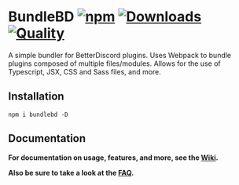 # BundleBD [![npm][npm-badge]][npm-link] [![Downloads][downloads-badge]][npm-link] [![Quality][lgtm-badge]][lgtm-link]

[npm-badge]: https://img.shields.io/npm/v/bundlebd?color=%23d53639
[npm-link]: https://www.npmjs.com/package/bundlebd

[downloads-badge]: https://img.shields.io/npm/dt/bundlebd?color=%238956ff

[lgtm-badge]: https://img.shields.io/lgtm/grade/javascript/github/Neodymium7/BundleBD?label=code%20quality
[lgtm-link]: https://lgtm.com/projects/g/Neodymium7/BundleBD/context:javascript

A simple bundler for BetterDiscord plugins. Uses Webpack to bundle plugins composed of multiple files/modules. Allows for the use of Typescript, JSX, CSS and Sass files, and more.

## Installation

```
npm i bundlebd -D
```

## Documentation

**For documentation on usage, features, and more, see the [Wiki](https://github.com/Neodymium7/BundleBD/wiki).**

**Also be sure to take a look at the [FAQ](https://github.com/Neodymium7/BundleBD/wiki/FAQ).**
